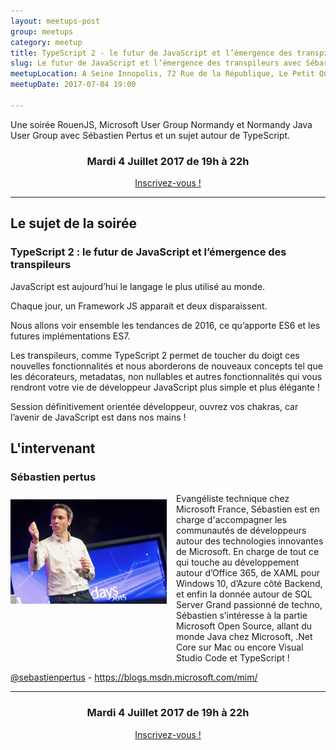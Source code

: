 ```yaml
---
layout: meetups-post
group: meetups
category: meetup
title: TypeScript 2 - le futur de JavaScript et l’émergence des transpileurs avec Sébastien Pertus
slug: Le futur de JavaScript et l’émergence des transpileurs avec Sébastien Pertus
meetupLocation: A Seine Innopolis, 72 Rue de la République, Le Petit Quevilly
meetupDate: 2017-07-04 19:00

---
```


Une soirée RouenJS, Microsoft User Group Normandy et Normandy Java User Group avec Sébastien Pertus et un sujet autour de TypeScript.

<div style="text-align: center;">
  <h3>Mardi 4 Juillet 2017 de 19h à 22h</h3>
  <p>
    <a class="button" target="_blank" href="http://meetu.ps/3brlgj">
      Inscrivez-vous !
    </a>
  </p>
</div>

----

## Le sujet de la soirée

### TypeScript 2 : le futur de JavaScript et l’émergence des transpileurs

JavaScript est aujourd’hui le langage le plus utilisé au monde.

Chaque jour, un Framework JS apparait et deux disparaissent.

Nous allons voir ensemble les tendances de 2016, ce qu’apporte ES6 et les futures implémentations ES7.

Les transpileurs, comme TypeScript 2 permet de toucher du doigt ces nouvelles fonctionnalités et nous aborderons de nouveaux concepts tel que les décorateurs, metadatas, non nullables et autres fonctionnalités qui vous rendront votre vie de développeur JavaScript plus simple et plus élégante !

Session définitivement orientée développeur, ouvrez vos chakras, car l’avenir de JavaScript est dans nos mains !



## L'intervenant

### Sébastien pertus

<img src="/images/meetups/speakers/spertus.jpg" alt="Sébastien Pertus" width="250" style="float: left; margin: 10px 15px 0px 0px;"/>

<p style="overflow: auto;">Evangéliste technique chez Microsoft France, Sébastien est en charge d'accompagner les communautés de développeurs autour des technologies innovantes de Microsoft. En charge de tout ce qui touche au développement autour d’Office 365, de XAML pour Windows 10, d’Azure côté Backend, et enfin la donnée autour de SQL Server  Grand passionné de techno, Sébastien s’intéresse à la partie Microsoft Open Source, allant du monde Java chez Microsoft, .Net Core sur Mac ou encore Visual Studio Code et TypeScript !</p>
<a href="https://twitter.com/sebastienpertus">@sebastienpertus</a> - <a href="https://blogs.msdn.microsoft.com/mim/">https://blogs.msdn.microsoft.com/mim/</a>


----

<div style="text-align: center;">
  <h3>Mardi 4 Juillet 2017 de 19h à 22h</h3>
  <p>
    <a class="button" target="_blank"
    href="http://meetu.ps/3brlgj">
      Inscrivez-vous !
    </a>
  </p>
</div>
